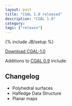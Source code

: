 ```yaml
---
layout: post
title: "CGAL 1.0 released"
description: "CGAL 1.0"
category:
tags: ["release"]
---
```

{% include JB/setup %}

<i class="bi bi-arrow-down-circle"></i>
<a href="https://github.com/CGAL/cgal/releases/tag/releases%2FCGAL-1.0">Download CGAL-1.0</a>

<p>Additions to <a href="../../../../1997/06/01/cgal-09">CGAL 0.9</a> include:

<div class="product-detail-info" markdown="1">

## Changelog

  - Polyhedral surfaces
  - Halfedge Data Structure
  - Planar maps
</div>

